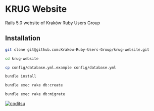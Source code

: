 # KRUG Website
  Rails 5.0 website of Kraków Ruby Users Group

## Installation

```bash
git clone git@github.com:Krakow-Ruby-Users-Group/krug-website.git

cd krug-website

cp config/database.yml.example config/database.yml

bundle install

bundle exec rake db:create

bundle exec rake db:migrate
```

[![coditsu](https://coditsu.io/assets/quality_bar.svg)](https://app.coditsu.io/krakow-ruby-users-group/repositories/krug-website/builds/commit_builds)
